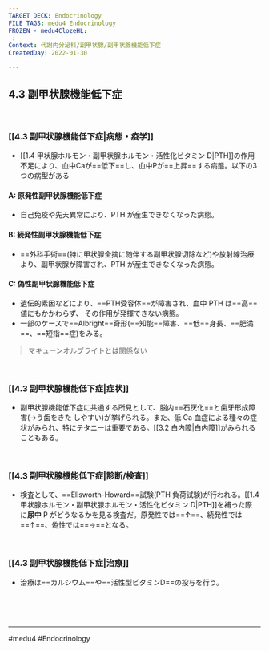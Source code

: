 ```yaml
---
TARGET DECK: Endocrinology
FILE TAGS: medu4 Endocrinology
FROZEN - medu4ClozeHL:
 : 
Context: 代謝内分泌科/副甲状腺/副甲状腺機能低下症
CreatedDay: 2022-01-30

---
```


## 4.3 副甲状腺機能低下症

<br>

### [[4.3 副甲状腺機能低下症|病態・疫学]]
* [[1.4 甲状腺ホルモン・副甲状腺ホルモン・活性化ビタミン D|PTH]]の作用不足により、血中Caが==低下==し、血中Pが==上昇==する病態。以下の3つの病型がある
#### A: 原発性副甲状腺機能低下症
* 自己免疫や先天異常により、PTH が産生できなくなった病態。
####  B: 続発性副甲状腺機能低下症
* ==外科手術==(特に甲状腺全摘に随伴する副甲状腺切除など)や放射線治療より、副甲状腺が障害され、PTH が産生できなくなった病態。
#### C: 偽性副甲状腺機能低下症
* 遺伝的素因などにより、==PTH受容体==が障害され、血中 PTH は==高==値にもかかわらず、 その作用が発揮できない病態。
* 一部のケースで==Albright==奇形(==知能==障害、==低==身長、==肥満==、==短指==症)をみる。
<!--ID: 1643709295854-->

>マキューンオルブライトとは関係ない


<br>

### [[4.3 副甲状腺機能低下症|症状]]
* 副甲状腺機能低下症に共通する所見として、脳内==石灰化==と歯牙形成障害(→う歯をきた しやすい)が挙げられる。また、低 Ca 血症による種々の症状がみられ、特にテタニーは重要である。[[3.2 白内障|白内障]]がみられることもある。
<!--ID: 1643709295860-->


<br>

### [[4.3 副甲状腺機能低下症|診断/検査]]
* 検査として、==Ellsworth-Howard==試験(PTH 負荷試験)が行われる。[[1.4 甲状腺ホルモン・副甲状腺ホルモン・活性化ビタミン D|PTH]]を補った際 に**尿中** P がどうなるかを見る検査だ。原発性では==↑==、続発性では==↑==、偽性では==→==となる。
<!--ID: 1643709295867-->


<br>

### [[4.3 副甲状腺機能低下症|治療]]
* 治療は==カルシウム==や==活性型ビタミンD==の投与を行う。
<!--ID: 1643709295873-->


<br><br><br>

---
#medu4 #Endocrinology 